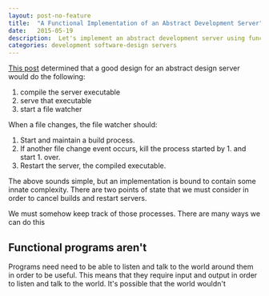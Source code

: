 ```yaml
---
layout: post-no-feature
title:  "A Functional Implementation of an Abstract Development Server"
date:   2015-05-19
description:  Let's implement an abstract development server using functional thinking.
categories: development software-design servers
---
```

[This post](2015/05/designing-an-abstract-development-server.html)
determined that a good design for an abstract design server would do the
following:

1. compile the server executable
2. serve that executable
3. start a file watcher

When a file changes, the file watcher should:

1. Start and maintain a build process.
2. If another file change event occurs, kill the process started by 1. and
   start 1. over.
3. Restart the server, the compiled executable.

The above sounds simple, but an implementation is bound to contain some
innate complexity. There are two points of state that we must consider
in order to cancel builds and restart servers.

We must somehow keep track of those processes. There are many ways we
can do this 

## Functional programs aren't

Programs need need to be able to listen and talk to the world around
them in order to be useful. This means that they require input and
output in order to listen and talk to the world. It's possible that the
world wouldn't 
